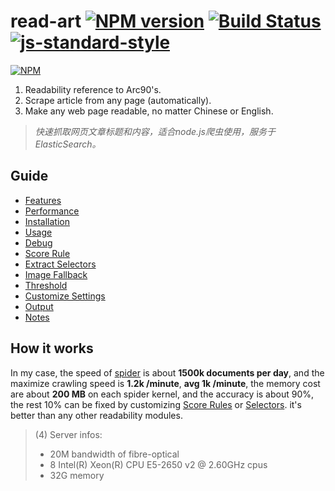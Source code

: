 read-art [![NPM version](https://badge.fury.io/js/read-art.svg)](http://badge.fury.io/js/read-art) [![Build Status](https://travis-ci.org/Tjatse/node-readability.svg?branch=master)](https://travis-ci.org/Tjatse/node-readability) [![js-standard-style](https://img.shields.io/badge/code%20style-standard-brightgreen.svg)](http://standardjs.com/)
=========
[![NPM](https://nodei.co/npm/read-art.png?downloads=true&downloadRank=true&stars=true)](https://nodei.co/npm/read-art/)

1. Readability reference to Arc90's.
2. Scrape article from any page (automatically).
3. Make any web page readable, no matter Chinese or English.

> *快速抓取网页文章标题和内容，适合node.js爬虫使用，服务于ElasticSearch。*

## Guide

- [Features](https://github.com/Tjatse/node-readability/wiki/Handbook#features)
- [Performance](https://github.com/Tjatse/node-readability/wiki/Handbook#perfs)
- [Installation](https://github.com/Tjatse/node-readability/wiki/Handbook#ins)
- [Usage](https://github.com/Tjatse/node-readability/wiki/Handbook#usage)
- [Debug](https://github.com/Tjatse/node-readability/wiki/Handbook#debug)
- [Score Rule](https://github.com/Tjatse/node-readability/wiki/Handbook#score_rule)
- [Extract Selectors](https://github.com/Tjatse/node-readability/wiki/Handbook#selectors)
- [Image Fallback](https://github.com/Tjatse/node-readability/wiki/Handbook#imgfallback)
- [Threshold](https://github.com/Tjatse/node-readability/wiki/Handbook#threshold)
- [Customize Settings](https://github.com/Tjatse/node-readability/wiki/Handbook#cus_sets)
- [Output](https://github.com/Tjatse/node-readability/wiki/Handbook#output)
- [Notes](https://github.com/Tjatse/node-readability/wiki/Handbook#notes)

## How it works

In my case, the speed of [spider](https://github.com/Tjatse/spider2) is about **1500k documents per day**, and the maximize crawling speed is **1.2k /minute**, **avg 1k /minute**, the memory cost are about **200 MB** on each spider kernel, and the accuracy is about 90%, the rest 10% can be fixed by customizing [Score Rules](https://github.com/Tjatse/node-readability/wiki/Handbook#score_rule) or [Selectors](https://github.com/Tjatse/node-readability/wiki/Handbook#selectors). it's better than any other readability modules.
> (4) Server infos:
> * 20M bandwidth of fibre-optical
> * 8 Intel(R) Xeon(R) CPU E5-2650 v2 @ 2.60GHz cpus
> * 32G memory
